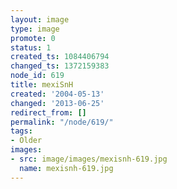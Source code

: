 ```yaml
---
layout: image
type: image
promote: 0
status: 1
created_ts: 1084406794
changed_ts: 1372159383
node_id: 619
title: mexiSnH
created: '2004-05-13'
changed: '2013-06-25'
redirect_from: []
permalink: "/node/619/"
tags:
- Older
images:
- src: image/images/mexisnh-619.jpg
  name: mexisnh-619.jpg
---
```


